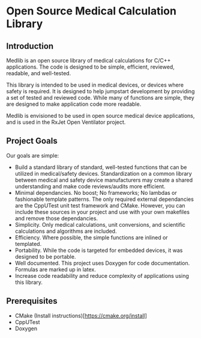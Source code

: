 # Open Source Medical Calculation Library

## Introduction

Medlib is an open source library of medical calculations for C/C++
applications.  The code is designed to be simple, efficient, reviewed,
readable, and well-tested.

This library is intended to be used in medical devices, or devices
where safety is required.  It is designed to help jumpstart development
by providing a set of tested and reviewed code.  While many of functions
are simple, they are designed to make application code more readable. 

Medlib is envisioned to be used in open source
medical device applications, and is used in the RxJet Open Ventilator 
project.

## Project Goals

Our goals are simple:

- Build a standard library of standard, well-tested functions that can be utilized in
  medical/safety devices. Standardization on a common library between medical and safety device
  manufacturers may create a shared understanding and make code reviews/audits more efficient.
- Minimal dependancies.  No boost;  No frameworks;  No lambdas or fashionable template patterns.
  The only required external dependancies are the CppUTest unit test framework and CMake.  However,
  you can include these sources in your project and use with your own makefiles and remove those
  dependancies.
- Simplicity.  Only medical calculations, unit conversions, and scientific calculations and algorithms
  are included.
- Efficiency.  Where possible, the simple functions are inlined or templated.
- Portability.  While the code is targeted for embedded devices, it was designed to
  be portable. 
- Well documented.  This project uses Doxygen for code documentation.  Formulas are marked up in
  latex.
- Increase code readability and reduce complexity of applications
  using this library.

## Prerequisites
- CMake (Install instructions)[https://cmake.org/install]
- CppUTest
- Doxygen
